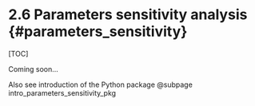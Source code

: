2.6 Parameters sensitivity analysis {#parameters_sensitivity}
=============================================================

[TOC]

Coming soon...

Also see introduction of the Python package @subpage intro_parameters_sensitivity_pkg
